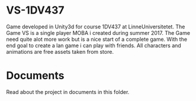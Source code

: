 # VS-1DV437
Game developed in Unity3d for course 1DV437 at LinneUniversitetet. 
The Game VS is a single player MOBA i created during summer 2017. 
The Game need quite alot more work but is a nice start of a complete game.
With the end goal to create a lan game i can play with friends.
All characters and animations are free assets taken from store.

# Documents
Read about the project in documents in this folder.
